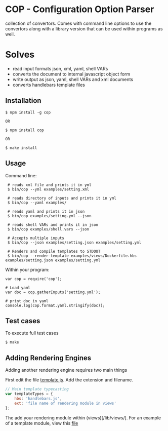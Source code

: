 # COP - Configuration Option Parser

collection of convertors.
Comes with command line options to use the convertors along with a library version that can be used within programs as well.

# Solves
  * read input formats json, xml, yaml, shell VARs 
  * converts the document to internal javascript object form
  * write output as json, yaml, shell VARs and xml documents
  * converts handlebars template files

## Installation

    $ npm install -g cop
        
    OR
    
    $ npm install cop
    
    OR 
    
    $ make install

## Usage

Command line:

     # reads xml file and prints it in yml
     $ bin/cop --yml examples/setting.xml
     
     # reads directory of inputs and prints it in yml
     $ bin/cop --yaml examples/
     
     # reads yaml and prints it in json
     $ bin/cop examples/setting.yml --json
     
     # reads shell VARs and prints it in json
     $ bin/cop examples/shell.vars --json
     
     # Accepts multiple inputs
     $ bin/cop --json examples/setting.json examples/setting.yml
     
     # Renders and compile templates to STDOUT 
     $ bin/cop --render-template examples/views/Dockerfile.hbs examples/setting.json examples/setting.yml

Within your program:

    var cop = require('cop');
    
    # Load yaml
    var doc = cop.gatherInputs('setting.yml');
    
    # print doc in yaml 
    console.log(cop.format.yaml.stringify(doc));
    

## Test cases
To execute full test cases

    $ make


## Adding Rendering Engines
Adding another rendering engine requires two main things

First edit the file [template.js](/lib/template.js). Add the extension and filename.

```javascript
// Main template typecasting
var templateTypes = {
    hbs: 'handlebars.js',
    ext: 'file name of rendering module in views'
};
```

The add your rendering module within (views)[/lib/views/]. For an example of a template module, view this [file](/lib/views/handlebars.js)
